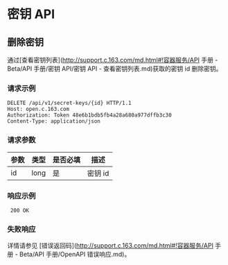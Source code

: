 # 密钥 API

## 删除密钥

通过[查看密钥列表](http://support.c.163.com/md.html#!容器服务/API 手册 - Beta/API 手册/密钥 API/密钥 API - 查看密钥列表.md)获取的密钥 id 删除密钥。
### 请求示例

	DELETE /api/v1/secret-keys/{id} HTTP/1.1
	Host: open.c.163.com
	Authorization: Token 48e6b1bdb5fb4a28a680a977dffb3c30
	Content-Type: application/json

### 请求参数

| 参数 | 类型 | 是否必填 |   描述  | 
|------|------|----------|---------|
| id   | long | 是       | 密钥 id |


### 响应示例

     200 OK

### 失败响应
详情请参见 [错误返回码](http://support.c.163.com/md.html#!容器服务/API 手册 - Beta/API 手册/OpenAPI 错误响应.md)。